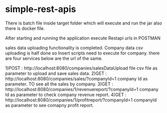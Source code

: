 # simple-rest-apis
There is batch file inside target folder which will execute and run the jar also there is docker file.

After starting and running the application execute Restapi urls  in POSTMAN 

sales data uploading functionality is completed. Company data csv uploading is half done so Insert scripts need to execute for company.
there are four services below are the url of the same.

1)POST : http://localhost:8080/companies/salesDataUpload file csv file as parameter to upload and save sales data.
2)GET : http://localhost:8080/companies/sales/?companyId=1 company Id as parameter. TO see all the sales by company.
3)GET : http://localhost:8080/companies/1/revenuereport/?companyId=1 company Id as parameter to check company revenue report.
4)GET : http://localhost:8080/companies/1/profitreport/?companyId=1 companyId as parameter to see comapny profit report.

